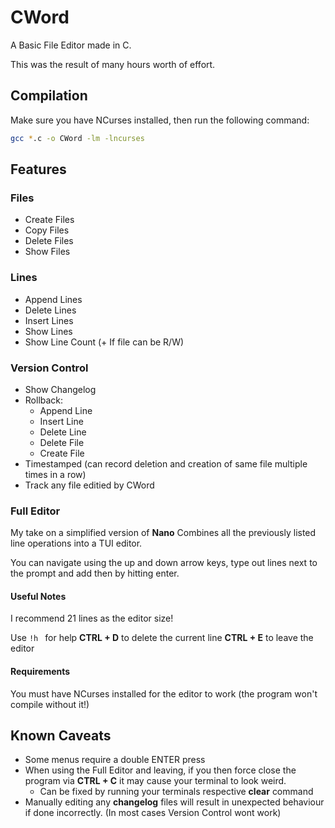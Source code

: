 # CWord
A Basic File Editor made in C.

This was the result of many hours worth of effort.

## Compilation
Make sure you have NCurses installed, then run the following command:
```bash
gcc *.c -o CWord -lm -lncurses
```

## Features
### Files
- Create Files
- Copy Files
- Delete Files
- Show Files

### Lines
- Append Lines
- Delete Lines
- Insert Lines
- Show Lines
- Show Line Count (+ If file can be R/W)

### Version Control
- Show Changelog 
- Rollback:
  - Append Line
  - Insert Line
  - Delete Line
  - Delete File
  - Create File
- Timestamped (can record deletion and creation of same file multiple times in a row)
- Track any file editied by CWord

### Full Editor
My take on a simplified version of **Nano**
Combines all the previously listed line operations into a TUI editor.

You can navigate using the up and down arrow keys, type out lines next to the prompt and add then by hitting enter.

#### Useful Notes
I recommend 21 lines as the editor size!

Use ```!h ``` for help
**CTRL + D** to delete the current line
**CTRL + E** to leave the editor

#### Requirements
You must have NCurses installed for the editor to work (the program won't compile without it!)



## Known Caveats
- Some menus require a double ENTER press
- When using the Full Editor and leaving, if you then force close the program via **CTRL + C** it may cause your terminal to look weird.
  - Can be fixed by running your terminals respective **clear** command
- Manually editing any **changelog** files will result in unexpected behaviour if done incorrectly. (In most cases Version Control wont work)
